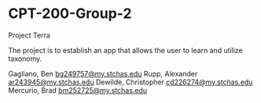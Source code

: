 # CPT-200-Group-2

Project Terra

The project is to establish an app that allows the user to learn and utilize taxonomy.

Gagliano, Ben	bg249757@my.stchas.edu
Rupp, Alexander	ar243945@my.stchas.edu
Dewilde,  Christopher	cd226274@my.stchas.edu
Mercurio, Brad	bm252725@my.stchas.edu
